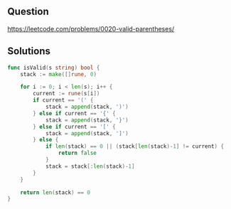 ## Question

https://leetcode.com/problems/0020-valid-parentheses/

## Solutions

```go
func isValid(s string) bool {
	stack := make([]rune, 0)

	for i := 0; i < len(s); i++ {
		current := rune(s[i])
		if current == '(' {
			stack = append(stack, ')')
		} else if current == '{' {
			stack = append(stack, '}')
		} else if current == '[' {
			stack = append(stack, ']')
		} else {
			if len(stack) == 0 || (stack[len(stack)-1] != current) {
				return false
			}
			stack = stack[:len(stack)-1]
		}
	}

	return len(stack) == 0
}
```

